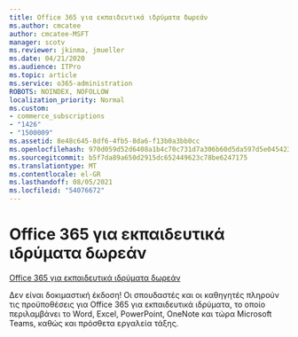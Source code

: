 ```yaml
---
title: Office 365 για εκπαιδευτικά ιδρύματα δωρεάν
ms.author: cmcatee
author: cmcatee-MSFT
manager: scotv
ms.reviewer: jkinma, jmueller
ms.date: 04/21/2020
ms.audience: ITPro
ms.topic: article
ms.service: o365-administration
ROBOTS: NOINDEX, NOFOLLOW
localization_priority: Normal
ms.custom:
- commerce_subscriptions
- "1426"
- "1500009"
ms.assetid: 8e48c645-8df6-4fb5-8da6-f13b0a3bb0cc
ms.openlocfilehash: 970d059d52d6408a1b4c70c731d7a306b60d5da597d5e045423751c3960fe582
ms.sourcegitcommit: b5f7da89a650d2915dc652449623c78be6247175
ms.translationtype: MT
ms.contentlocale: el-GR
ms.lasthandoff: 08/05/2021
ms.locfileid: "54076672"
---
```

# <a name="office-365-education-for-free"></a>Office 365 για εκπαιδευτικά ιδρύματα δωρεάν

[Office 365 για εκπαιδευτικά ιδρύματα δωρεάν](https://products.office.com/student/office-in-education?ms.officeurl=students)
  
Δεν είναι δοκιμαστική έκδοση! Οι σπουδαστές και οι καθηγητές πληρούν τις προϋποθέσεις για Office 365 για εκπαιδευτικά ιδρύματα, το οποίο περιλαμβάνει το Word, Excel, PowerPoint, OneNote και τώρα Microsoft Teams, καθώς και πρόσθετα εργαλεία τάξης.